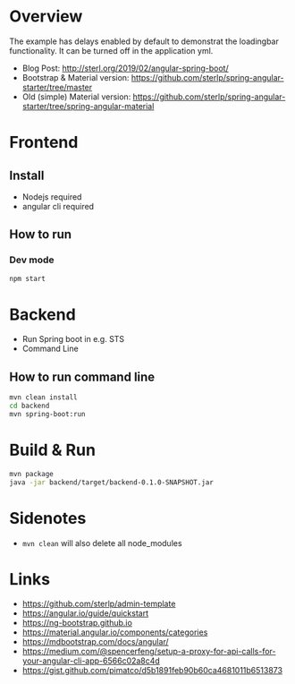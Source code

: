 # Overview

The example has delays enabled by default to demonstrat the loadingbar functionality. It can be turned off in the application yml.

- Blog Post: http://sterl.org/2019/02/angular-spring-boot/
- Bootstrap & Material version: https://github.com/sterlp/spring-angular-starter/tree/master
- Old (simple) Material version: https://github.com/sterlp/spring-angular-starter/tree/spring-angular-material

# Frontend
## Install
- Nodejs required
- angular cli required

## How to run
### Dev mode
```bash
npm start
```

# Backend
- Run Spring boot in e.g. STS
- Command Line

## How to run command line
```bash
mvn clean install
cd backend
mvn spring-boot:run
```

# Build & Run
```bash
mvn package
java -jar backend/target/backend-0.1.0-SNAPSHOT.jar
```

# Sidenotes

- `mvn clean` will also delete all node_modules

# Links
- https://github.com/sterlp/admin-template
- https://angular.io/guide/quickstart
- https://ng-bootstrap.github.io
- https://material.angular.io/components/categories
- https://mdbootstrap.com/docs/angular/
- https://medium.com/@spencerfeng/setup-a-proxy-for-api-calls-for-your-angular-cli-app-6566c02a8c4d
- https://gist.github.com/pimatco/d5b1891feb90b60ca4681011b6513873